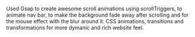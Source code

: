 Used Gsap to create awesome scroll animations using scrollTriggers, to animate nav bar, to make the background fade away after scrolling and for the mouse effect with the blur around it.
CSS animations, transitions and transformations for more dymanic and rich website feel.
